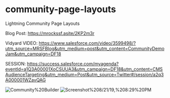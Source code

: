 # community-page-layouts
Lightning Community Page Layouts

Blog Post: https://mrockssf.asite/2KP2m3r

Vidyard VIDEO: https://www.salesforce.com/video/3599498/?utm_source=MRSFBlog&utm_medium=post&utm_content=CommunityDemoJam&utm_campaign=DF18

SESSION: https://success.salesforce.com/myagenda?eventId=a1Q3A00001XoCSUUA3&utm_campaign=DF18&utm_content=CMSAudienceTargeting&utm_medium=Post&utm_source=Twitter#/session/a2q3A000001WZavQAG

<img src="https://www.evernote.com/l/AhSnemETQgJCnpHofAB9qAXpJ9lQTlOEQg0B/image.png" alt="Community%20Builder" />
<img src="https://www.evernote.com/l/AhScpj9O4QhEdon2KMELK9xrKLMGK3B1g9AB/image.png" alt="Screenshot%208/21/19,%208:29%20PM" />
